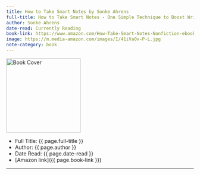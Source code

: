 ```yaml
---
title: How to Take Smart Notes by Sonke Ahrens
full-title: How to Take Smart Notes - One Simple Technique to Boost Writing, Learning and Thinking – for Students, Academics and Nonfiction Book Writers
author: Sonke Ahrens
date-read: Currently Reading
book-link: https://www.amazon.com/How-Take-Smart-Notes-Nonfiction-ebook/dp/B06WVYW33Y
image: https://m.media-amazon.com/images/I/41iVa0x-P-L.jpg
note-category: book
---
```


<img src="{{page. image}}" alt="Book Cover" width="200">

- Full Title: {{ page.full-title }}
- Author: {{ page.author }}
- Date Read: {{ page.date-read }}
- [Amazon link]({{ page.book-link }})


---

